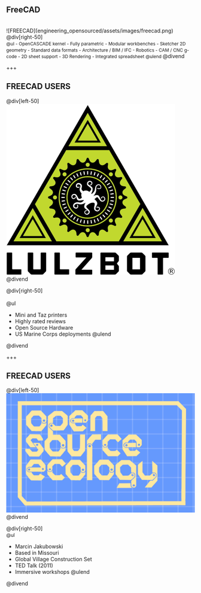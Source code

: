 ## FreeCAD

<div class="left-50">
<br>
![FREECAD](engineering_opensourced/assets/images/freecad.png)
</div>
@div[right-50]
<br>
<span style="font-size:85%">
@ul
 - OpenCASCADE kernel
 - Fully parametric
 - Modular workbenches
 - Sketcher 2D geometry
 - Standard data formats
 - Architecture / BIM / IFC
 - Robotics
 - CAM / CNC g-code
 - 2D sheet support
 - 3D Rendering
 - Integrated spreadsheet
@ulend
</span>
@divend

+++

## FREECAD USERS

@div[left-50]
![LULZBOT](engineering_opensourced/assets/images/lulzbot.png)
@divend

@div[right-50]
<span style="font-size:100%">
<br><br>
@ul
 - Mini and Taz printers
 - Highly rated reviews
 - Open Source Hardware
  - US Marine Corps deployments
@ulend
</span>
@divend

+++

## FREECAD USERS

@div[left-50]
<br>
![OSE](engineering_opensourced/assets/images/ose_logo.png)
@divend

@div[right-50]
<span style="font-size:90%">
<br>
@ul
 - Marcin Jakubowski
 - Based in Missouri
 - Global Village Construction Set
 - TED Talk (2011)
 - Immersive workshops
@ulend
</span>
@divend